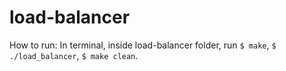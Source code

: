 # load-balancer

How to run:
In terminal, inside load-balancer folder, run
`$ make`,
`$ ./load_balancer`,
`$ make clean`.

